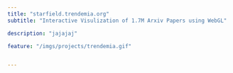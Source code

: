 ```yaml
---
title: "starfield.trendemia.org"
subtitle: "Interactive Visulization of 1.7M Arxiv Papers using WebGL"

description: "jajajaj"

feature: "/imgs/projects/trendemia.gif"


---
```


